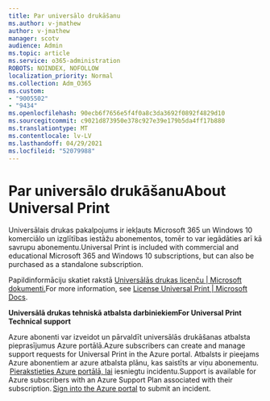 ```yaml
---
title: Par universālo drukāšanu
ms.author: v-jmathew
author: v-jmathew
manager: scotv
audience: Admin
ms.topic: article
ms.service: o365-administration
ROBOTS: NOINDEX, NOFOLLOW
localization_priority: Normal
ms.collection: Adm_O365
ms.custom:
- "9005502"
- "9434"
ms.openlocfilehash: 90ecb6f7656e5f4f0a8c3da3692f0892f4829d10
ms.sourcegitcommit: c9021d873950e378c927e39e179b5da4ff17b880
ms.translationtype: MT
ms.contentlocale: lv-LV
ms.lasthandoff: 04/29/2021
ms.locfileid: "52079988"
---
```

# <a name="about-universal-print"></a><span data-ttu-id="0d837-102">Par universālo drukāšanu</span><span class="sxs-lookup"><span data-stu-id="0d837-102">About Universal Print</span></span>

<span data-ttu-id="0d837-103">Universālais drukas pakalpojums ir iekļauts Microsoft 365 un Windows 10 komerciālo un izglītības iestāžu abonementos, tomēr to var iegādāties arī kā savrupu abonementu.</span><span class="sxs-lookup"><span data-stu-id="0d837-103">Universal Print is included with commercial and educational Microsoft 365 and Windows 10 subscriptions, but can also be purchased as a standalone subscription.</span></span>

<span data-ttu-id="0d837-104">Papildinformāciju skatiet rakstā [Universālās drukas licenču | Microsoft dokumenti.](https://docs.microsoft.com/universal-print/fundamentals/universal-print-license)</span><span class="sxs-lookup"><span data-stu-id="0d837-104">For more information, see [License Universal Print | Microsoft Docs](https://docs.microsoft.com/universal-print/fundamentals/universal-print-license).</span></span>

<span data-ttu-id="0d837-105">**Universālā drukas tehniskā atbalsta darbiniekiem**</span><span class="sxs-lookup"><span data-stu-id="0d837-105">**For Universal Print Technical support**</span></span>

<span data-ttu-id="0d837-106">Azure abonenti var izveidot un pārvaldīt universālās drukāšanas atbalsta pieprasījumus Azure portālā.</span><span class="sxs-lookup"><span data-stu-id="0d837-106">Azure subscribers can create and manage support requests for Universal Print in the Azure portal.</span></span> <span data-ttu-id="0d837-107">Atbalsts ir pieejams Azure abonentiem ar azure atbalsta plānu, kas saistīts ar viņu abonementu.  [Pierakstieties Azure portālā, lai](https://ms.portal.azure.com/#blade/Microsoft_Azure_Support/HelpAndSupportBlade/newsupportrequest) iesniegtu incidentu.</span><span class="sxs-lookup"><span data-stu-id="0d837-107">Support is available for Azure subscribers with an Azure Support Plan associated with their subscription. [Sign into the Azure portal](https://ms.portal.azure.com/#blade/Microsoft_Azure_Support/HelpAndSupportBlade/newsupportrequest) to submit an incident.</span></span>